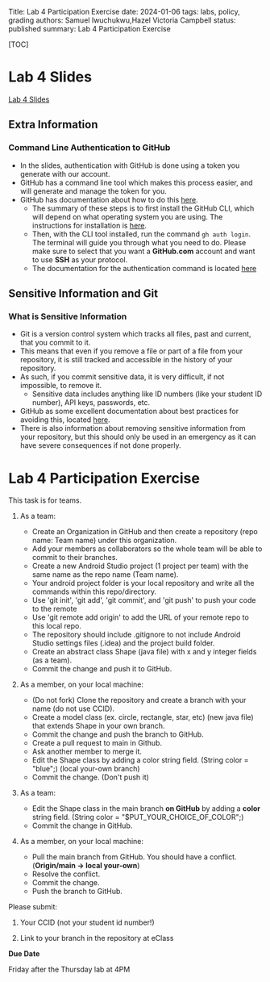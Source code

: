 Title: Lab 4 Participation Exercise
date: 2024-01-06
tags: labs, policy, grading
authors: Samuel Iwuchukwu,Hazel Victoria Campbell
status: published
summary: Lab 4 Participation Exercise

[TOC]

# Lab 4 Slides

[Lab 4 Slides]({attach}slides/Github_Slides.pdf)

## Extra Information

### Command Line Authentication to GitHub

- In the slides, authentication with GitHub is done using a token you generate with our account.
- GitHub has a command line tool which makes this process easier, and will generate and manage the token for you.
- GitHub has documentation about how to do this [here](https://docs.github.com/en/get-started/getting-started-with-git/caching-your-github-credentials-in-git).
  - The summary of these steps is to first install the GitHub CLI, which will depend on what operating system you are using. The instructions for installation is [here](https://github.com/cli/cli#installation).
  - Then, with the CLI tool installed, run the command `gh auth login`. The terminal will guide you through what you need to do. Please make sure to select that you want a **GitHub.com** account and want to use **SSH** as your protocol.
  - The documentation for the authentication command is located [here](https://cli.github.com/manual/gh_auth_login)

## Sensitive Information and Git

### What is Sensitive Information

- Git is a version control system which tracks all files, past and current, that you commit to it.
- This means that even if you remove a file or part of a file from your repository, it is still tracked and accessible in the history of your repository.
- As such, if you commit sensitive data, it is very difficult, if not impossible, to remove it.
  - Sensitive data includes anything like ID numbers (like your student ID number), API keys, passwords, etc.
-  GitHub as some excellent documentation about best practices for avoiding this, located [here](https://docs.github.com/en/code-security/getting-started/best-practices-for-preventing-data-leaks-in-your-organization).
- There is also information about removing sensitive information from your repository, but this should only be used in an emergency as it can have severe consequences if not done properly.

# Lab 4 Participation Exercise

This task is for teams. 

1. As a team:

    + Create an Organization in GitHub and then create a repository (repo name: Team name) under this organization. 
    + Add your members as collaborators so the whole team will be able to commit to their branches.
    + Create a new Android Studio project (1 project per team) with the same name as the repo name (Team name).
    + Your android project folder is your local repository and write all the commands within this repo/directory.
    + Use 'git init', 'git add', 'git commit', and 'git push' to push your code to the remote
    + Use 'git remote add origin' to add the URL of your remote repo to this local repo.
    + The repository should include .gitignore to not include Android Studio settings files (.idea) and the project build folder.
    + Create an abstract class Shape (java file) with x and y  integer fields (as a team).
    + Commit the change and push it to GitHub.

2. As a member, on your local machine:

    + (Do not fork) Clone the repository and create a branch with your name (do not use CCID).
    + Create a model class (ex. circle, rectangle, star, etc) (new java file) that extends Shape in your own branch.
    + Commit the change and push the branch to GitHub.
    + Create a pull request to main in Github.
    + Ask another member to merge it.
    + Edit the Shape class by adding a color string field. (String color = "blue";) (local your-own branch)
    + Commit the change. (Don't push it)
3. As a team:

    + Edit the Shape class in the main branch **on GitHub** by adding a **color** string field. (String color = "$PUT_YOUR_CHOICE_OF_COLOR";)
    + Commit the change in GitHub.
4. As a member, on your local machine:

    + Pull the main branch from GitHub. You should have a conflict. (**Origin/main -> local your-own**)
    + Resolve the conflict.
    + Commit the change.
    + Push the branch to GitHub.


Please submit:

1. Your CCID (not your student id number!)

2. Link to your branch in the repository at eClass

**Due Date**

Friday after the Thursday lab at 4PM